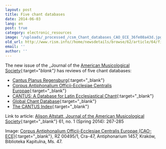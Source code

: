```yaml
---
layout: post
title: Five chant databases
date: 2014-06-03
lang: en
post: true
category: electronic_resources
image: "/uploads/_processed_/csm_Chant_databases_CAO_ECE_36fe08a43d.jpg"
old_url: http://www.rism.info//home/newsdetails/browse/62/article/64/five-chant-databases.html
email: ''
author: ''
---
```



The new issue of the _Journal of the [American Musicological Society](http://www.ams-net.org/){:target="_blank"}_ has reviews of five chant databases:

- [Cantus Planus Regensburg](http://www.uni-regensburg.de/Fakultaeten/phil_Fak_I/Musikwissenschaft/cantus/){:target="_blank"}
- [Corpus Antiphonalium Officii-Ecclesiae Centralis Europae](http://www.zti.hu/earlymusic/cao-ece/cao-ece.html){:target="_blank"}
- [CANTUS: A Database for Latin Ecclesiastical Chant](http://www.cantusdatabase.org/){:target="_blank"}
- [Global Chant Database](http://www.globalchant.org/){:target="_blank"}
- [The CANTUS Index](http://cantusindex.org/){:target="_blank"}

Link to article: [Alison Altstatt, Journal of the American Musicological Society](http://www.jstor.org/stable/10.1525/jams.2014.67.1.267){:target="_blank"} 61, no. 1 (Spring 2014): 267-285

Image: [Corpus Antiphonalium Officii-Ecclesiae Centralis Europae (CAO-ECE)](http://earlymusic.zti.hu/cao-ece/cao-ece.html){:target="_blank"}, RZ 00495/1, Cra-47, Antiphonarium 1457, Kraków, Biblioteka Kapitulna, Ms. 47.
